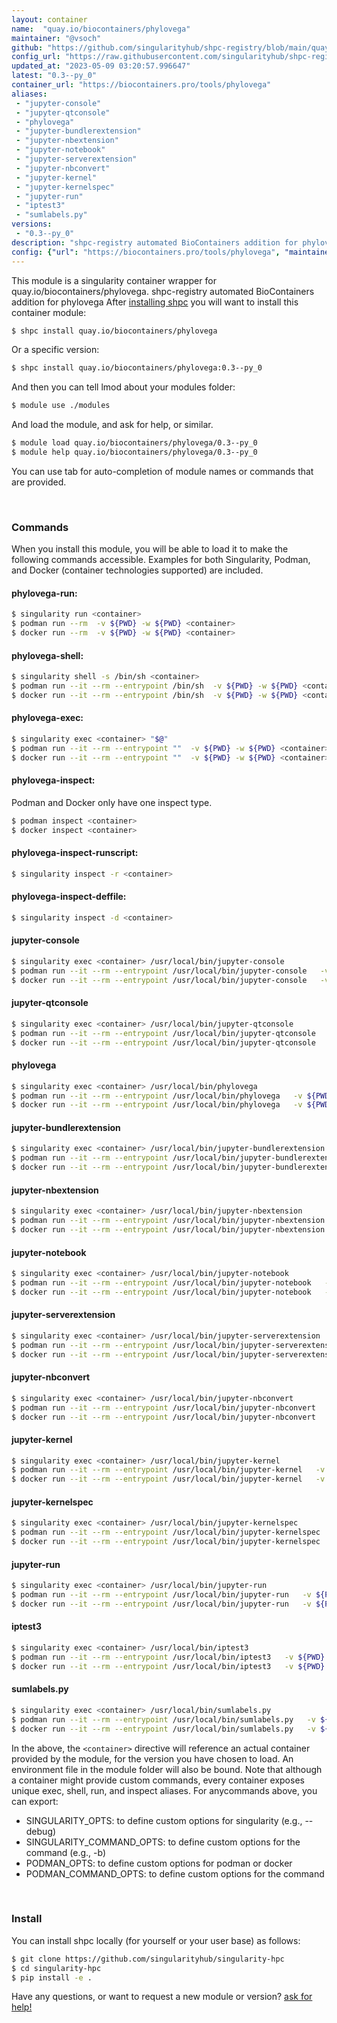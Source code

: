 ```yaml
---
layout: container
name:  "quay.io/biocontainers/phylovega"
maintainer: "@vsoch"
github: "https://github.com/singularityhub/shpc-registry/blob/main/quay.io/biocontainers/phylovega/container.yaml"
config_url: "https://raw.githubusercontent.com/singularityhub/shpc-registry/main/quay.io/biocontainers/phylovega/container.yaml"
updated_at: "2023-05-09 03:20:57.996647"
latest: "0.3--py_0"
container_url: "https://biocontainers.pro/tools/phylovega"
aliases:
 - "jupyter-console"
 - "jupyter-qtconsole"
 - "phylovega"
 - "jupyter-bundlerextension"
 - "jupyter-nbextension"
 - "jupyter-notebook"
 - "jupyter-serverextension"
 - "jupyter-nbconvert"
 - "jupyter-kernel"
 - "jupyter-kernelspec"
 - "jupyter-run"
 - "iptest3"
 - "sumlabels.py"
versions:
 - "0.3--py_0"
description: "shpc-registry automated BioContainers addition for phylovega"
config: {"url": "https://biocontainers.pro/tools/phylovega", "maintainer": "@vsoch", "description": "shpc-registry automated BioContainers addition for phylovega", "latest": {"0.3--py_0": "sha256:5ce2084fc3dfcfff0d51961bdfe41d0295b7af57926834080bb8f3156105d7d8"}, "tags": {"0.3--py_0": "sha256:5ce2084fc3dfcfff0d51961bdfe41d0295b7af57926834080bb8f3156105d7d8"}, "docker": "quay.io/biocontainers/phylovega", "aliases": {"jupyter-console": "/usr/local/bin/jupyter-console", "jupyter-qtconsole": "/usr/local/bin/jupyter-qtconsole", "phylovega": "/usr/local/bin/phylovega", "jupyter-bundlerextension": "/usr/local/bin/jupyter-bundlerextension", "jupyter-nbextension": "/usr/local/bin/jupyter-nbextension", "jupyter-notebook": "/usr/local/bin/jupyter-notebook", "jupyter-serverextension": "/usr/local/bin/jupyter-serverextension", "jupyter-nbconvert": "/usr/local/bin/jupyter-nbconvert", "jupyter-kernel": "/usr/local/bin/jupyter-kernel", "jupyter-kernelspec": "/usr/local/bin/jupyter-kernelspec", "jupyter-run": "/usr/local/bin/jupyter-run", "iptest3": "/usr/local/bin/iptest3", "sumlabels.py": "/usr/local/bin/sumlabels.py"}}
---
```


This module is a singularity container wrapper for quay.io/biocontainers/phylovega.
shpc-registry automated BioContainers addition for phylovega
After [installing shpc](#install) you will want to install this container module:


```bash
$ shpc install quay.io/biocontainers/phylovega
```

Or a specific version:

```bash
$ shpc install quay.io/biocontainers/phylovega:0.3--py_0
```

And then you can tell lmod about your modules folder:

```bash
$ module use ./modules
```

And load the module, and ask for help, or similar.

```bash
$ module load quay.io/biocontainers/phylovega/0.3--py_0
$ module help quay.io/biocontainers/phylovega/0.3--py_0
```

You can use tab for auto-completion of module names or commands that are provided.

<br>

### Commands

When you install this module, you will be able to load it to make the following commands accessible.
Examples for both Singularity, Podman, and Docker (container technologies supported) are included.

#### phylovega-run:

```bash
$ singularity run <container>
$ podman run --rm  -v ${PWD} -w ${PWD} <container>
$ docker run --rm  -v ${PWD} -w ${PWD} <container>
```

#### phylovega-shell:

```bash
$ singularity shell -s /bin/sh <container>
$ podman run --it --rm --entrypoint /bin/sh  -v ${PWD} -w ${PWD} <container>
$ docker run --it --rm --entrypoint /bin/sh  -v ${PWD} -w ${PWD} <container>
```

#### phylovega-exec:

```bash
$ singularity exec <container> "$@"
$ podman run --it --rm --entrypoint ""  -v ${PWD} -w ${PWD} <container> "$@"
$ docker run --it --rm --entrypoint ""  -v ${PWD} -w ${PWD} <container> "$@"
```

#### phylovega-inspect:

Podman and Docker only have one inspect type.

```bash
$ podman inspect <container>
$ docker inspect <container>
```

#### phylovega-inspect-runscript:

```bash
$ singularity inspect -r <container>
```

#### phylovega-inspect-deffile:

```bash
$ singularity inspect -d <container>
```


#### jupyter-console

```bash
$ singularity exec <container> /usr/local/bin/jupyter-console
$ podman run --it --rm --entrypoint /usr/local/bin/jupyter-console   -v ${PWD} -w ${PWD} <container> -c " $@"
$ docker run --it --rm --entrypoint /usr/local/bin/jupyter-console   -v ${PWD} -w ${PWD} <container> -c " $@"
```


#### jupyter-qtconsole

```bash
$ singularity exec <container> /usr/local/bin/jupyter-qtconsole
$ podman run --it --rm --entrypoint /usr/local/bin/jupyter-qtconsole   -v ${PWD} -w ${PWD} <container> -c " $@"
$ docker run --it --rm --entrypoint /usr/local/bin/jupyter-qtconsole   -v ${PWD} -w ${PWD} <container> -c " $@"
```


#### phylovega

```bash
$ singularity exec <container> /usr/local/bin/phylovega
$ podman run --it --rm --entrypoint /usr/local/bin/phylovega   -v ${PWD} -w ${PWD} <container> -c " $@"
$ docker run --it --rm --entrypoint /usr/local/bin/phylovega   -v ${PWD} -w ${PWD} <container> -c " $@"
```


#### jupyter-bundlerextension

```bash
$ singularity exec <container> /usr/local/bin/jupyter-bundlerextension
$ podman run --it --rm --entrypoint /usr/local/bin/jupyter-bundlerextension   -v ${PWD} -w ${PWD} <container> -c " $@"
$ docker run --it --rm --entrypoint /usr/local/bin/jupyter-bundlerextension   -v ${PWD} -w ${PWD} <container> -c " $@"
```


#### jupyter-nbextension

```bash
$ singularity exec <container> /usr/local/bin/jupyter-nbextension
$ podman run --it --rm --entrypoint /usr/local/bin/jupyter-nbextension   -v ${PWD} -w ${PWD} <container> -c " $@"
$ docker run --it --rm --entrypoint /usr/local/bin/jupyter-nbextension   -v ${PWD} -w ${PWD} <container> -c " $@"
```


#### jupyter-notebook

```bash
$ singularity exec <container> /usr/local/bin/jupyter-notebook
$ podman run --it --rm --entrypoint /usr/local/bin/jupyter-notebook   -v ${PWD} -w ${PWD} <container> -c " $@"
$ docker run --it --rm --entrypoint /usr/local/bin/jupyter-notebook   -v ${PWD} -w ${PWD} <container> -c " $@"
```


#### jupyter-serverextension

```bash
$ singularity exec <container> /usr/local/bin/jupyter-serverextension
$ podman run --it --rm --entrypoint /usr/local/bin/jupyter-serverextension   -v ${PWD} -w ${PWD} <container> -c " $@"
$ docker run --it --rm --entrypoint /usr/local/bin/jupyter-serverextension   -v ${PWD} -w ${PWD} <container> -c " $@"
```


#### jupyter-nbconvert

```bash
$ singularity exec <container> /usr/local/bin/jupyter-nbconvert
$ podman run --it --rm --entrypoint /usr/local/bin/jupyter-nbconvert   -v ${PWD} -w ${PWD} <container> -c " $@"
$ docker run --it --rm --entrypoint /usr/local/bin/jupyter-nbconvert   -v ${PWD} -w ${PWD} <container> -c " $@"
```


#### jupyter-kernel

```bash
$ singularity exec <container> /usr/local/bin/jupyter-kernel
$ podman run --it --rm --entrypoint /usr/local/bin/jupyter-kernel   -v ${PWD} -w ${PWD} <container> -c " $@"
$ docker run --it --rm --entrypoint /usr/local/bin/jupyter-kernel   -v ${PWD} -w ${PWD} <container> -c " $@"
```


#### jupyter-kernelspec

```bash
$ singularity exec <container> /usr/local/bin/jupyter-kernelspec
$ podman run --it --rm --entrypoint /usr/local/bin/jupyter-kernelspec   -v ${PWD} -w ${PWD} <container> -c " $@"
$ docker run --it --rm --entrypoint /usr/local/bin/jupyter-kernelspec   -v ${PWD} -w ${PWD} <container> -c " $@"
```


#### jupyter-run

```bash
$ singularity exec <container> /usr/local/bin/jupyter-run
$ podman run --it --rm --entrypoint /usr/local/bin/jupyter-run   -v ${PWD} -w ${PWD} <container> -c " $@"
$ docker run --it --rm --entrypoint /usr/local/bin/jupyter-run   -v ${PWD} -w ${PWD} <container> -c " $@"
```


#### iptest3

```bash
$ singularity exec <container> /usr/local/bin/iptest3
$ podman run --it --rm --entrypoint /usr/local/bin/iptest3   -v ${PWD} -w ${PWD} <container> -c " $@"
$ docker run --it --rm --entrypoint /usr/local/bin/iptest3   -v ${PWD} -w ${PWD} <container> -c " $@"
```


#### sumlabels.py

```bash
$ singularity exec <container> /usr/local/bin/sumlabels.py
$ podman run --it --rm --entrypoint /usr/local/bin/sumlabels.py   -v ${PWD} -w ${PWD} <container> -c " $@"
$ docker run --it --rm --entrypoint /usr/local/bin/sumlabels.py   -v ${PWD} -w ${PWD} <container> -c " $@"
```



In the above, the `<container>` directive will reference an actual container provided
by the module, for the version you have chosen to load. An environment file in the
module folder will also be bound. Note that although a container
might provide custom commands, every container exposes unique exec, shell, run, and
inspect aliases. For anycommands above, you can export:

 - SINGULARITY_OPTS: to define custom options for singularity (e.g., --debug)
 - SINGULARITY_COMMAND_OPTS: to define custom options for the command (e.g., -b)
 - PODMAN_OPTS: to define custom options for podman or docker
 - PODMAN_COMMAND_OPTS: to define custom options for the command

<br>

### Install

You can install shpc locally (for yourself or your user base) as follows:

```bash
$ git clone https://github.com/singularityhub/singularity-hpc
$ cd singularity-hpc
$ pip install -e .
```

Have any questions, or want to request a new module or version? [ask for help!](https://github.com/singularityhub/singularity-hpc/issues)